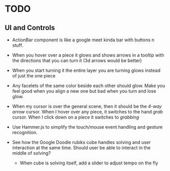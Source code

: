# TODO 


## UI and Controls
  - ActionBar component is like a google meet kinda bar with buttons n stuff.
  
  - When you hover over a piece it glows and shows arrows in a tooltip with the directions that you can turn it (3d arrows would be better)

  - When you start turning it the entire layer you are turning glows instead of just the one piece

  - Any facelets of the same color beside each other should glow. Make you feel good when you align a new one but bad when you turn and lose glow.

  - When my cursor is over the general scene, then it should be the *4-way arrow* cursor. When I hover over any piece, it switches to the hand *grab* cursor. When I click down on a piece it switches to *grabbing*

  - Use Hammer.js to simplify the touch/mouse event handling and gesture recognition.

  - See how the Google Doodle rubiks cube handles solving and user interaction at the same time. Should user be able to interact in the middle of solving?
      - When cube is solving itself, add a slider to adjust tempo on the fly

